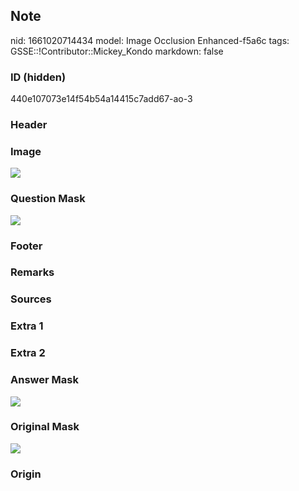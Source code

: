 ## Note
nid: 1661020714434
model: Image Occlusion Enhanced-f5a6c
tags: GSSE::!Contributor::Mickey_Kondo
markdown: false

### ID (hidden)
440e107073e14f54b54a14415c7add67-ao-3

### Header


### Image
<img src="tmpu9ljuxog.png">

### Question Mask
<img src="440e107073e14f54b54a14415c7add67-ao-3-Q.svg">

### Footer


### Remarks


### Sources


### Extra 1


### Extra 2


### Answer Mask
<img src="440e107073e14f54b54a14415c7add67-ao-3-A.svg">

### Original Mask
<img src="440e107073e14f54b54a14415c7add67-ao-O.svg">

### Origin

